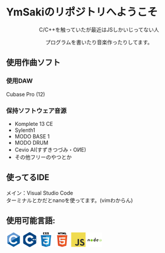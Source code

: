 # YmSakiのリポジトリへようこそ
<p align="center">C/C++を触っていたが最近はJSしかいじってない人</p>
<p align="center">プログラムを書いたり音楽作ったりしてます。</p>

## 使用作曲ソフト
### 使用DAW
Cubase Pro (12)
### 保持ソフトウェア音源
* Komplete 13 CE
* Sylenth1
* MODO BASE 1
* MODO DRUM
* Cevio AI(すずきつづみ・OИE)
* その他フリーのやつとか

## 使ってるIDE
メイン：Visual Studio Code
<br>
ターミナルとかだとnanoを使ってます。(vimわからん)

## 使用可能言語:
<a href="https://www.cprogramming.com/" target="_blank " rel="noreferrer"><img src="https://raw.githubusercontent.com/devicons/devicon/master/icons/c/c-original.svg" alt="c" width="40" height= "40"/></a>
<a href="https://www.w3schools.com/cpp/" target="_blank" rel="noreferrer"><img src="https://raw.githubusercontent.com/devicons/devicon/master/icons/cplusplus/cplusplus-plain.svg" alt="cplusplus" width="40" height="40"/></a>
<a href="https://www .w3schools.com/css/" target="_blank" rel="noreferrer"><img src="https://raw.githubusercontent.com/devicons/devicon/master/icons/css3/css3-original-wordmark.svg" alt="css3" width="40" height="40"/></a>
<a href="https://www.w3.org/html/" target="_blank" rel="noreferrer "><img src="https://raw.githubusercontent.com/devicons/devicon/master/icons/html5/html5-original-wordmark.svg" alt="html5" width="40" height="40" /></a>
<a href="https://developer.mozilla.org/en-US/docs/Web/JavaScript" target="_blank" rel="noreferrer"><img src="https://raw.githubusercontent.com/devicons/devicon/master/icons/javascript/javascript-original.svg" alt="javascript" width="40" height="40"/></a>
<a href="https ://nodejs.org" target="_blank" rel="noreferrer"><img src="https://raw.githubusercontent.com/devicons/devicon/master/icons/nodejs/nodejs-original-wordmark.svg " alt="nodejs" width="40" height="40"/></a>
